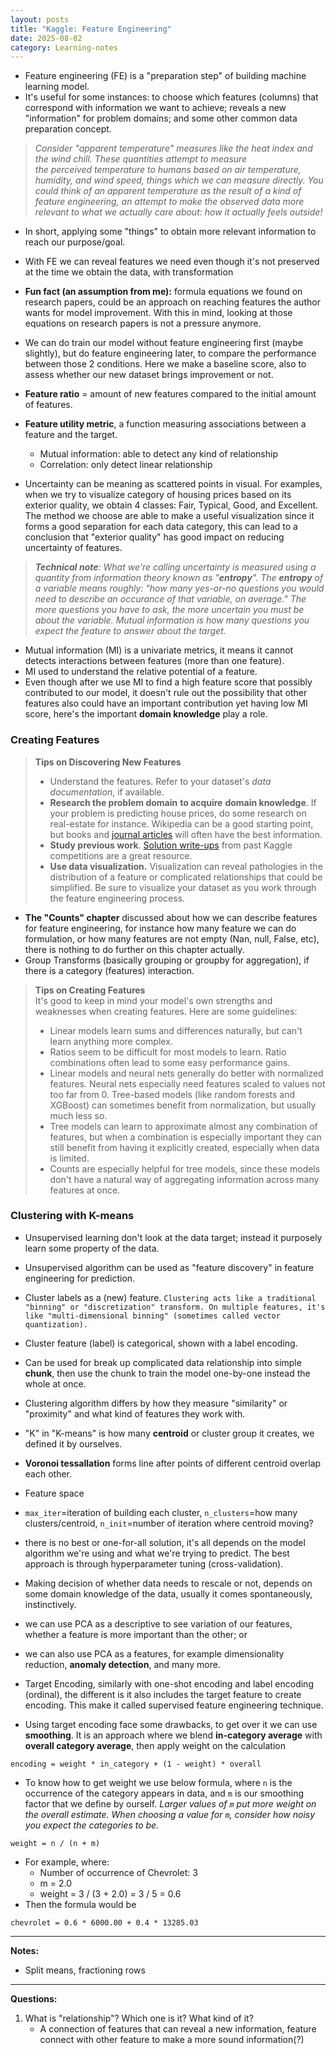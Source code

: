 ```yaml
---
layout: posts
title: "Kaggle: Feature Engineering"
date: 2025-08-02
category: Learning-notes
---
```

- Feature engineering (FE) is a "preparation step" of building machine learning model.
- It's useful for some instances: to choose which features (columns) that correspond with information we want to achieve; reveals a new "information" for problem domains; and some other common data preparation concept.

> *Consider "apparent temperature" measures like the heat index and the wind chill. These quantities attempt to measure the perceived temperature to humans based on air temperature, humidity, and wind speed, things which we can measure directly. You could think of an apparent temperature as the result of a kind of feature engineering, an attempt to make the observed data more relevant to what we actually care about: how it actually feels outside!*

- In short, applying some "things" to obtain more relevant information to reach our purpose/goal.
- With FE we can reveal features we need even though it's not preserved at the time we obtain the data, with transformation
- **Fun fact (an assumption from me):** formula equations we found on research papers, could be an approach on reaching features the author wants for model improvement. With this in mind, looking at those equations on research papers is not a pressure anymore.
- We can do train our model without feature engineering first (maybe slightly), but do feature engineering later, to compare the performance between those 2 conditions. Here we make a baseline score, also to assess whether our new dataset brings improvement or not.
- **Feature ratio** = amount of new features compared to the initial amount of features.


- **Feature utility metric**, a function measuring associations between a feature and the target.
	- Mutual information: able to detect any kind of relationship
	- Correlation: only detect linear relationship
- Uncertainty can be meaning as scattered points in visual. For examples, when we try to visualize category of housing prices based on its exterior quality, we obtain 4 classes: Fair, Typical, Good, and Excellent. The method we choose are able to make a useful visualization since it forms a good separation for each data category, this can lead to a conclusion that "exterior quality" has good impact on reducing uncertainty of features.

>***Technical note**: What we're calling uncertainty is measured using a quantity from information theory known as "**entropy**". The **entropy** of a variable means roughly: "how many yes-or-no questions you would need to describe an occurance of that variable, on average." The more questions you have to ask, the more uncertain you must be about the variable. Mutual information is how many questions you expect the feature to answer about the target.*

- Mutual information (MI) is a univariate metrics, it means it cannot detects interactions between features (more than one feature).
- MI used to understand the relative potential of a feature.
- Even though after we use MI to find a high feature score that possibly contributed to our model, it doesn't rule out the possibility that other features also could have an important contribution yet having low MI score, here's the important **domain knowledge** play a role.


### Creating Features

> **Tips on Discovering New Features**
> - Understand the features. Refer to your dataset's _data documentation_, if available.
> - **Research the problem domain** **to acquire** **domain knowledge**. If your problem is predicting house prices, do some research on real-estate for instance. Wikipedia can be a good starting point, but books and [journal articles](https://scholar.google.com/) will often have the best information.
> - **Study previous work**. [Solution write-ups](https://www.kaggle.com/sudalairajkumar/winning-solutions-of-kaggle-competitions) from past Kaggle competitions are a great resource.
> - **Use data visualization.** Visualization can reveal pathologies in the distribution of a feature or complicated relationships that could be simplified. Be sure to visualize your dataset as you work through the feature engineering process.


- **The "Counts" chapter** discussed about how we can describe features for feature engineering, for instance how many feature we can do formulation, or how many features are not empty (Nan, null, False, etc), there is nothing to do further on this chapter actually.
- Group Transforms (basically grouping or groupby for aggregation), if there is a category (features) interaction.

> **Tips on Creating Features**  
> It's good to keep in mind your model's own strengths and weaknesses when creating features. Here are some guidelines:
> - Linear models learn sums and differences naturally, but can't learn anything more complex.
> - Ratios seem to be difficult for most models to learn. Ratio combinations often lead to some easy performance gains.
> - Linear models and neural nets generally do better with normalized features. Neural nets especially need features scaled to values not too far from 0. Tree-based models (like random forests and XGBoost) can sometimes benefit from normalization, but usually much less so.
> - Tree models can learn to approximate almost any combination of features, but when a combination is especially important they can still benefit from having it explicitly created, especially when data is limited.
> - Counts are especially helpful for tree models, since these models don't have a natural way of aggregating information across many features at once.


### Clustering with K-means
- Unsupervised learning don't look at the data target; instead it purposely learn some property of the data.
- Unsupervised algorithm can be used as "feature discovery" in feature engineering for prediction.
- Cluster labels as a (new) feature. `Clustering acts like a traditional "binning" or "discretization" transform. On multiple features, it's like "multi-dimensional binning" (sometimes called vector quantization).`
- Cluster feature (label) is categorical, shown with a label encoding.
- Can be used for break up complicated data relationship into simple **chunk**, then use the chunk to train the model one-by-one instead the whole at once.
- Clustering algorithm differs by how they measure "similarity" or "proximity" and what kind of features they work with.
- "K" in "K-means" is how many **centroid** or cluster group it creates, we defined it by ourselves.
- **Voronoi tessallation** forms line after points of different centroid overlap each other.
- Feature space
- `max_iter`=iteration of building each cluster, `n_clusters`=how many clusters/centroid, `n_init`=number of iteration where centroid moving?
- there is no best or one-for-all solution, it's all depends on the model algorithm we're using and what we're trying to predict. The best approach is through hyperparameter tuning (cross-validation).


 - Making decision of whether data needs to rescale or not, depends on some domain knowledge of the data, usually it comes spontaneously, instinctively.

- we can use PCA as a descriptive to see variation of our features, whether a feature is more important than the other; or
- we can also use PCA as a features, for example dimensionality reduction, **anomaly detection**, and many more.


- Target Encoding, similarly with one-shot encoding and label encoding (ordinal), the different is it also includes the target feature to create encoding. This make it called supervised feature engineering technique.
- Using target encoding face some drawbacks, to get over it we can use **smoothing**. It is an approach where we blend **in-category average** with **overall category average**, then apply weight on the calculation
```
encoding = weight * in_category + (1 - weight) * overall
```

- To know how to get weight we use below formula, where `n` is the occurrence of the category appears in data, and `m` is our smoothing factor that we define by ourself. *Larger values of `m` put more weight on the overall estimate.* *When choosing a value for `m`, consider how noisy you expect the categories to be.*
```
weight = n / (n + m)
```

- For example, where:
	- Number of occurrence of Chevrolet: 3
	- m = 2.0 
	- weight = 3 / (3 + 2.0) = 3 / 5 = 0.6
- Then the formula would be
```
chevrolet = 0.6 * 6000.00 + 0.4 * 13285.03
```
	
---
**Notes:**
- Split means, fractioning rows

---
**Questions:**
1. What is "relationship"? Which one is it? What kind of it?
	- A connection of features that can reveal a new information, feature connect with other feature to make a more sound information(?)

